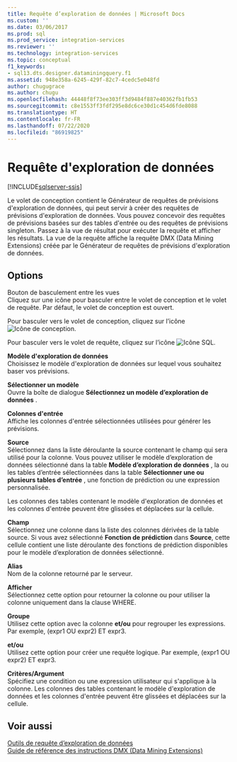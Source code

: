 ```yaml
---
title: Requête d’exploration de données | Microsoft Docs
ms.custom: ''
ms.date: 03/06/2017
ms.prod: sql
ms.prod_service: integration-services
ms.reviewer: ''
ms.technology: integration-services
ms.topic: conceptual
f1_keywords:
- sql13.dts.designer.dataminingquery.f1
ms.assetid: 948e358a-6245-429f-82c7-4cedc5e048fd
author: chugugrace
ms.author: chugu
ms.openlocfilehash: 44448f8f73ee303ff3d9484f887e40362fb1fb53
ms.sourcegitcommit: c8e1553ff3fdf295e8dc6ce30d1c454d6fde8088
ms.translationtype: HT
ms.contentlocale: fr-FR
ms.lasthandoff: 07/22/2020
ms.locfileid: "86919825"
---
```

# <a name="data-mining-query"></a>Requête d'exploration de données

[!INCLUDE[sqlserver-ssis](../../includes/applies-to-version/sqlserver-ssis.md)]


  Le volet de conception contient le Générateur de requêtes de prévisions d'exploration de données, qui peut servir à créer des requêtes de prévisions d'exploration de données. Vous pouvez concevoir des requêtes de prévisions basées sur des tables d'entrée ou des requêtes de prévisions singleton. Passez à la vue de résultat pour exécuter la requête et afficher les résultats. La vue de la requête affiche la requête DMX (Data Mining Extensions) créée par le Générateur de requêtes de prévisions d'exploration de données.  
  
## <a name="options"></a>Options  
 Bouton de basculement entre les vues  
 Cliquez sur une icône pour basculer entre le volet de conception et le volet de requête. Par défaut, le volet de conception est ouvert.  
  
 Pour basculer vers le volet de conception, cliquez sur l’icône ![Icône de conception](../../integration-services/control-flow/media/ssis-designicon.gif "Icône de conception").  
  
 Pour basculer vers le volet de requête, cliquez sur l’icône ![Icône SQL](../../integration-services/control-flow/media/ssis-queryicon.gif "Icône SQL").  
  
 **Modèle d'exploration de données**  
 Choisissez le modèle d'exploration de données sur lequel vous souhaitez baser vos prévisions.  
  
 **Sélectionner un modèle**  
 Ouvre la boîte de dialogue **Sélectionnez un modèle d’exploration de données** .  
  
 **Colonnes d'entrée**  
 Affiche les colonnes d'entrée sélectionnées utilisées pour générer les prévisions.  
  
 **Source**  
 Sélectionnez dans la liste déroulante la source contenant le champ qui sera utilisé pour la colonne. Vous pouvez utiliser le modèle d’exploration de données sélectionné dans la table **Modèle d’exploration de données** , la ou les tables d’entrée sélectionnées dans la table **Sélectionner une ou plusieurs tables d’entrée** , une fonction de prédiction ou une expression personnalisée.  
  
 Les colonnes des tables contenant le modèle d'exploration de données et les colonnes d'entrée peuvent être glissées et déplacées sur la cellule.  
  
 **Champ**  
 Sélectionnez une colonne dans la liste des colonnes dérivées de la table source. Si vous avez sélectionné **Fonction de prédiction** dans **Source**, cette cellule contient une liste déroulante des fonctions de prédiction disponibles pour le modèle d’exploration de données sélectionné.  
  
 **Alias**  
 Nom de la colonne retourné par le serveur.  
  
 **Afficher**  
 Sélectionnez cette option pour retourner la colonne ou pour utiliser la colonne uniquement dans la clause WHERE.  
  
 **Groupe**  
 Utilisez cette option avec la colonne **et/ou** pour regrouper les expressions. Par exemple, (expr1 OU expr2) ET expr3.  
  
 **et/ou**  
 Utilisez cette option pour créer une requête logique. Par exemple, (expr1 OU expr2) ET expr3.  
  
 **Critères/Argument**  
 Spécifiez une condition ou une expression utilisateur qui s'applique à la colonne. Les colonnes des tables contenant le modèle d'exploration de données et les colonnes d'entrée peuvent être glissées et déplacées sur la cellule.  
  
## <a name="see-also"></a>Voir aussi  
 [Outils de requête d’exploration de données](https://docs.microsoft.com/analysis-services/data-mining/data-mining-query-tools)   
 [Guide de référence des instructions DMX &#40;Data Mining Extensions&#41;](../../dmx/data-mining-extensions-dmx-statements.md)  
  
  
